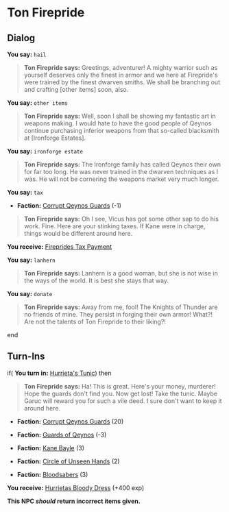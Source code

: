 # Ton Firepride
## Dialog

**You say:** `hail`



>**Ton Firepride says:** Greetings, adventurer!  A mighty warrior such as yourself deserves only the finest in armor and we here at Firepride's were trained by the finest dwarven smiths.  We shall be branching out and crafting [other items] soon, also.

**You say:** `other items`



>**Ton Firepride says:** Well, soon I shall be showing my fantastic art in weapons making. I would hate to have the good people of Qeynos continue purchasing inferior weapons from that so-called blacksmith at [Ironforge Estates].

**You say:** `ironforge estate`



>**Ton Firepride says:** The Ironforge family has called Qeynos their own for far too long. He was never trained in the dwarven techniques as I was. He will not be cornering the weapons market very much longer.

**You say:** `tax`



* __Faction:__ [Corrupt Qeynos Guards](/faction/230) (-1)


>**Ton Firepride says:** Oh I see, Vicus has got some other sap to do his work. Fine. Here are your stinking taxes. If Kane were in charge, things would be different around here.


**You receive:**  [Fireprides Tax Payment](/item/13170)

**You say:** `lanhern`



>**Ton Firepride says:** Lanhern is a good woman, but she is not wise in the ways of the world. It is best she stays that way.

**You say:** `donate`



>**Ton Firepride says:** Away from me, fool! The Knights of Thunder are no friends of mine. They persist in forging their own armor! What?! Are not the talents of Ton Firepride to their liking?!

end

## Turn-Ins





if( **You turn in:** [Hurrieta's Tunic](/item/13129)) then


>**Ton Firepride says:** Ha! This is great. Here's your money, murderer! Hope the guards don't find you. Now get lost! Take the tunic. Maybe Garuc will reward you for such a vile deed. I sure don't want to keep it around here.





* __Faction:__ [Corrupt Qeynos Guards](/faction/230) (20)


* __Faction:__ [Guards of Qeynos](/faction/262) (-3)


* __Faction:__ [Kane Bayle](/faction/273) (3)


* __Faction:__ [Circle of Unseen Hands](/faction/223) (2)


* __Faction:__ [Bloodsabers](/faction/221) (3)


 **You receive:**  [Hurrietas Bloody Dress](/item/13134) (+400 exp)

**This NPC *should* return incorrect items given.**


